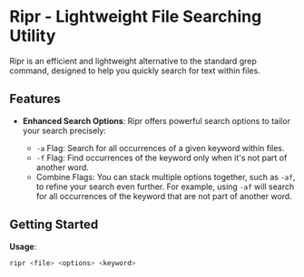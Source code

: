 # Ripr - Lightweight File Searching Utility

Ripr is an efficient and lightweight alternative to the standard grep command, designed to help you quickly search for text within files.

## Features

- **Enhanced Search Options**: Ripr offers powerful search options to tailor your search precisely:

  - `-a` Flag: Search for all occurrences of a given keyword within files.
  - `-f` Flag: Find occurrences of the keyword only when it's not part of another word.
  - Combine Flags: You can stack multiple options together, such as `-af`, to refine your search even further. For example, using `-af` will search for all occurrences of the keyword that are not part of another word.

## Getting Started

**Usage**: 

   ```bash
   ripr <file> <options> <keyword>
